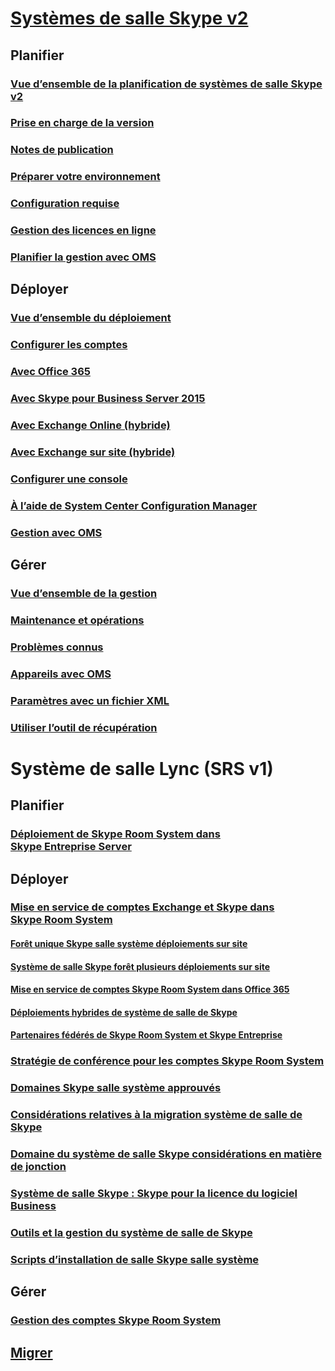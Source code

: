 # [Systèmes de salle Skype v2](index.md)
## Planifier
### [Vue d’ensemble de la planification de systèmes de salle Skype v2](../plan-your-deployment/clients-and-devices/skype-room-systems-v2-0.md)
### [Prise en charge de la version](../plan-your-deployment/clients-and-devices/srs2-lifecycle-support.md)
### [Notes de publication](../plan-your-deployment/clients-and-devices/srs2-release-note.md)
### [Préparer votre environnement](../plan-your-deployment/clients-and-devices/srs-v2-prep.md)
### [Configuration requise](../plan-your-deployment/clients-and-devices/requirements.md)
### [Gestion des licences en ligne](/Skype/SfbOnline/skype-for-business-and-microsoft-teams-add-on-licensing/license-options-based-on-your-plan/skype-room-systems-v2.md)
### [Planifier la gestion avec OMS](../plan-your-deployment/clients-and-devices/oms-management.md)

## Déployer 
### [Vue d’ensemble du déploiement](../deploy/deploy-clients/room-systems-v2.md)
### [Configurer les comptes](../deploy/deploy-clients/room-systems-v2-configure-accounts.md)
### [Avec Office 365](../deploy/deploy-clients/with-office-365.md)
### [Avec Skype pour Business Server 2015](../deploy/deploy-clients/with-skype-for-business-server-2015.md)
### [Avec Exchange Online (hybride)](../deploy/deploy-clients/with-exchange-online.md)
### [Avec Exchange sur site (hybride)](../deploy/deploy-clients/with-exchange-on-premises.md)
### [Configurer une console](../deploy/deploy-clients/console.md)
### [À l’aide de System Center Configuration Manager](../deploy/deploy-clients/room-systems-scale.md)
### [Gestion avec OMS](../deploy/deploy-clients/with-oms.md)

## Gérer
### [Vue d’ensemble de la gestion](../manage/skype-room-systems-v2/skype-room-systems-v2.md)
### [Maintenance et opérations](../manage/skype-room-systems-v2/room-systems-v2-operations.md)
### [Problèmes connus](../manage/skype-room-systems-v2/known-issues.md)
### [Appareils avec OMS](../manage/skype-room-systems-v2/oms.md)
### [Paramètres avec un fichier XML](../manage/skype-room-systems-v2/xml-config-file.md)
### [Utiliser l’outil de récupération](../manage/skype-room-systems-v2/recovery-tool.md)
# Système de salle Lync (SRS v1)
## Planifier
### [Déploiement de Skype Room System dans Skype Entreprise Server](../deploy/deploy-clients/deploy-skype-room-system.md)
## Déployer 
### [Mise en service de comptes Exchange et Skype dans Skype Room System](../deploy/deploy-clients/skype-room-system-exchange-and-skype-accounts.md)
#### [Forêt unique Skype salle système déploiements sur site](../deploy/deploy-clients/single-forest-on-premises-deployments.md)
#### [Système de salle Skype forêt plusieurs déploiements sur site](../deploy/deploy-clients/multiple-forest-on-premises-deployments.md)
#### [Mise en service de comptes Skype Room System dans Office 365](../deploy/deploy-clients/provisioning-skype-room-system-accounts-in-office-365.md)
#### [Déploiements hybrides de système de salle de Skype](../deploy/deploy-clients/hybrid-deployments.md)
#### [Partenaires fédérés de Skype Room System et Skype Entreprise](../deploy/deploy-clients/room-system-and-federated-partners.md)
### [Stratégie de conférence pour les comptes Skype Room System](../deploy/deploy-clients/conferencing-policy.md)
### [Domaines Skype salle système approuvés](../deploy/deploy-clients/trusted-domains.md)
### [Considérations relatives à la migration système de salle de Skype](../deploy/deploy-clients/migration-considerations.md)
### [Domaine du système de salle Skype considérations en matière de jonction](../deploy/deploy-clients/domain-joining-considerations.md)
### [Système de salle Skype : Skype pour la licence du logiciel Business](../deploy/deploy-clients/skype-for-business-software-liicense.md)
### [Outils et la gestion du système de salle de Skype](../deploy/deploy-clients/manageability-and-tools.md)
### [Scripts d’installation de salle Skype salle système](../deploy/deploy-clients/room-setup-scripts.md)
## Gérer
### [Gestion des comptes Skype Room System](../deploy/deploy-clients/manage-skype-room-system-accounts.md)
## [Migrer](../deploy/deploy-clients/lrs-migration.md)
